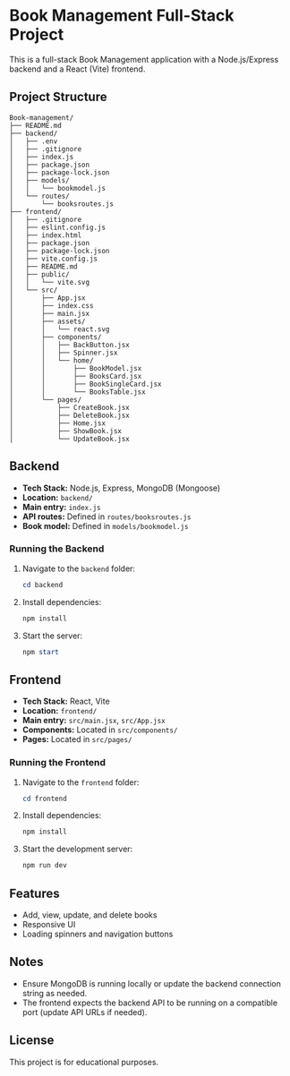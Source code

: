 # Book Management Full-Stack Project

This is a full-stack Book Management application with a Node.js/Express backend and a React (Vite) frontend.

## Project Structure

```
Book-management/
├── README.md
├── backend/
│   ├── .env
│   ├── .gitignore
│   ├── index.js
│   ├── package.json
│   ├── package-lock.json
│   ├── models/
│   │   └── bookmodel.js
│   └── routes/
│       └── booksroutes.js
├── frontend/
│   ├── .gitignore
│   ├── eslint.config.js
│   ├── index.html
│   ├── package.json
│   ├── package-lock.json
│   ├── vite.config.js
│   ├── README.md
│   ├── public/
│   │   └── vite.svg
│   └── src/
│       ├── App.jsx
│       ├── index.css
│       ├── main.jsx
│       ├── assets/
│       │   └── react.svg
│       ├── components/
│       │   ├── BackButton.jsx
│       │   ├── Spinner.jsx
│       │   └── home/
│       │       ├── BookModel.jsx
│       │       ├── BooksCard.jsx
│       │       ├── BookSingleCard.jsx
│       │       └── BooksTable.jsx
│       └── pages/
│           ├── CreateBook.jsx
│           ├── DeleteBook.jsx
│           ├── Home.jsx
│           ├── ShowBook.jsx
│           └── UpdateBook.jsx
```

## Backend

- **Tech Stack:** Node.js, Express, MongoDB (Mongoose)
- **Location:** `backend/`
- **Main entry:** `index.js`
- **API routes:** Defined in `routes/booksroutes.js`
- **Book model:** Defined in `models/bookmodel.js`

### Running the Backend

1. Navigate to the `backend` folder:
   ```powershell
   cd backend
   ```
2. Install dependencies:
   ```powershell
   npm install
   ```
3. Start the server:
   ```powershell
   npm start
   ```

## Frontend

- **Tech Stack:** React, Vite
- **Location:** `frontend/`
- **Main entry:** `src/main.jsx`, `src/App.jsx`
- **Components:** Located in `src/components/`
- **Pages:** Located in `src/pages/`

### Running the Frontend

1. Navigate to the `frontend` folder:
   ```powershell
   cd frontend
   ```
2. Install dependencies:
   ```powershell
   npm install
   ```
3. Start the development server:
   ```powershell
   npm run dev
   ```

## Features

- Add, view, update, and delete books
- Responsive UI
- Loading spinners and navigation buttons

## Notes

- Ensure MongoDB is running locally or update the backend connection string as needed.
- The frontend expects the backend API to be running on a compatible port (update API URLs if needed).

## License

This project is for educational purposes.
